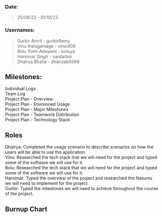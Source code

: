 ### Date:
> 25/09/23 - 01/10/23

### Usernames:
> Gurbir Amrit - gurbirRemy <br>
> Vinu Ihalagamage - vinui409 <br>
> Bolu Yomi-Adeyemi - boluya <br>
> Harsimar Singh - sardarboi <br>
> Dhairya Bhatia - dhairyab0069 <br>

## Milestones:
Individual Logs <br>
Team Log <br>
Project Plan - Overview <br>
Project Plan - Envisioned Usage <br>
Project Plan - Major Milestones <br>
Project Plan - Teamwork Distribution <br>
Project Plan - Technology Stack <br>


## Roles
Dhairya: Completed the usage scenario to describe scenarios on how the users will be able to use the application. <br>
Vinu: Researched the tech stack that we will need for the project and typed some of the software we will use for it. <br>
Bolu: Researched the tech stack that we will need for the project and typed some of the software we will use for it. <br>
Harsimar: Typed the overview of the project and researched the features we will need to implement for the project. <br>
Gurbir: Typed the milestones we will need to achieve throughout the course of the project. <br>

## Burnup Chart


